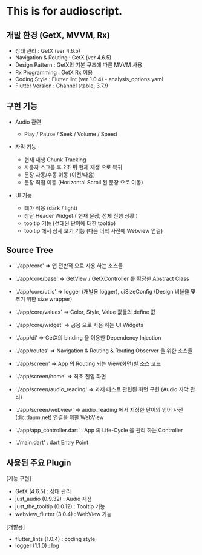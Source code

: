 
# This is for audioscript.

## 개발 환경 (GetX, MVVM, Rx) 
- 상태 관리 : GetX (ver 4.6.5)
- Navigation & Routing : GetX (ver 4.6.5)
- Design Pattern : GetX의 기본 구조에 따른 MVVM 사용
- Rx Programming : GetX Rx 이용
- Coding Style : Flutter lint (ver 1.0.4) - analysis_options.yaml
- Flutter Version : Channel stable, 3.7.9


## 구현 기능

- Audio 관련 
  - Play / Pause / Seek / Volume / Speed
  
- 자막 기능
  - 현재 재생 Chunk Tracking
  - 사용자 스크롤 후 2초 뒤  현재 재생 으로 복귀 
  - 문장 자동/수동 이동 (이전/다음)
  - 문장 직접 이동 (Horizontal Scroll 된 문장 으로 이동)
  
- UI 기능
  - 테마 적용 (dark / light)
  - 상단 Header Widget ( 현재 문장, 전체 진행 상황 )
  - tooltip 기능 (선태된 단어에 대한 tooltip)
  - tooltip 에서 상세 보기 기능 (다음 어학 사전에 Webview 연결)


## Source Tree

- './app/core' => 앱 전반적 으로 사용 하는 소스들
- './app/core/base' => GetView / GetXController 를 확장한 Abstract Class
- './app/core/utils' => logger (개발용 logger), uiSizeConfig (Design 비율을 맞추기 위한 size wrapper) 
- './app/core/values' => Color, Style, Value 값들의 define 값
- './app/core/widget' => 공용 으로 사용 하는 UI Widgets

- './app/di' => GetX의 binding 을 이용한 Dependency Injection
- './app/routes' => Navigation & Routing & Routing Observer 을 위한 소스들  

- './app/screen' => App 의 Routing 되는 View(화면)별 소스 코드 
- './app/screen/home' => 최초 진입 화면
- './app/screen/audio_reading' => 과제 테스트 관련된 화면 구현 (Audio 자막 관리)
- './app/screen/webview' => audio_reading 에서 지정한 단어의 영어 사전(dic.daum.net) 연결을 위한 WebView

- './app/app_controller.dart' : App 의 Life-Cycle 을 관리 하는 Controller 
- './main.dart' : dart Entry Point 

## 사용된 주요 Plugin

[기능 구현]
- GetX (4.6.5) : 상태 관리
- just_audio (0.9.32) : Audio 재생
- just_the_tooltip (0.0.12) : Tooltip 기능
- webview_flutter (3.0.4) : WebView 기능

[개발용]
- flutter_lints (1.0.4) : coding style
- logger (1.1.0) : log 